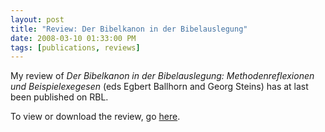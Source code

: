 ```yaml
---
layout: post
title: "Review: Der Bibelkanon in der Bibelauslegung"
date: 2008-03-10 01:33:00 PM    
tags: [publications, reviews]
---
```


My review of *Der Bibelkanon in der Bibelauslegung: Methodenreflexionen
und Beispielexegesen* (eds Egbert Ballhorn and Georg Steins) has at last
been published on RBL.

To view or download the review, go
[here](http://www.bookreviews.org/BookDetail.asp?TitleId=6401).
